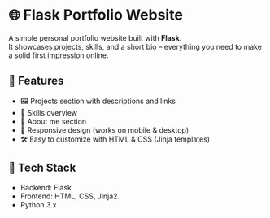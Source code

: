 # 🌐 Flask Portfolio Website

A simple personal portfolio website built with **Flask**.  
It showcases projects, skills, and a short bio – everything you need to make a solid first impression online.

## 🚀 Features

- 🖼️ Projects section with descriptions and links
- 🧠 Skills overview
- 👤 About me section
- 📱 Responsive design (works on mobile & desktop)
- 🛠️ Easy to customize with HTML & CSS (Jinja templates)

## 🧰 Tech Stack

- Backend: Flask
- Frontend: HTML, CSS, Jinja2
- Python 3.x